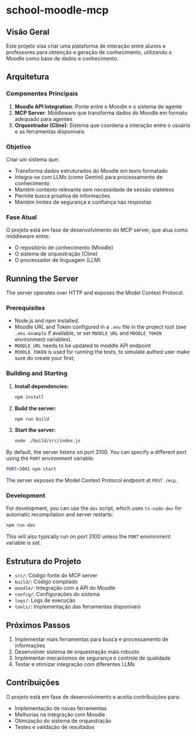 # school-moodle-mcp

## Visão Geral

Este projeto visa criar uma plataforma de interação entre alunos e professores para obtenção e geração de conhecimento, utilizando o Moodle como base de dados e conhecimento.

## Arquitetura

### Componentes Principais

1. **Moodle API Integration**: Ponte entre o Moodle e o sistema de agente
2. **MCP Server**: Middleware que transforma dados do Moodle em formato adequado para agentes
3. **Orquestrador (Cline)**: Sistema que coordena a interação entre o usuário e as ferramentas disponíveis

### Objetivo

Criar um sistema que:

- Transforma dados estruturados do Moodle em texto formatado
- Integra-se com LLMs (como Gemini) para processamento de conhecimento
- Mantém contexto relevante sem necessidade de sessão stateless
- Permite busca proativa de informações
- Mantém limites de segurança e confiança nas respostas

### Fase Atual

O projeto está em fase de desenvolvimento do MCP server, que atua como middleware entre:

- O repositório de conhecimento (Moodle)
- O sistema de orquestração (Cline)
- O processador de linguagem (LLM)

## Running the Server

The server operates over HTTP and exposes the Model Context Protocol.

### Prerequisites

- Node.js and npm installed.
- Moodle URL and Token configured in a `.env` file in the project root (see `.env.example` if available, or set `MOODLE_URL` and `MOODLE_TOKEN` environment variables).
- `MOODLE_URL` needs to be updated to moddle API endpoint
- `MOODLE_TOKEN` is used for running the tests, to simulate authed user make sure do create your first;

### Building and Starting

1.  **Install dependencies:**

    ```bash
    npm install
    ```

2.  **Build the server:**

    ```bash
    npm run build
    ```

3.  **Start the server:**
    ```bash
    node ./build/src/index.js
    ```

By default, the server listens on port 3100. You can specify a different port using the `PORT` environment variable:

```bash
PORT=3001 npm start
```

The server exposes the Model Context Protocol endpoint at `POST /mcp`.

### Development

For development, you can use the `dev` script, which uses `ts-node-dev` for automatic recompilation and server restarts:

```bash
npm run dev
```

This will also typically run on port 3100 unless the `PORT` environment variable is set.

## Estrutura do Projeto

- `src/`: Código fonte do MCP server
- `build/`: Código compilado
- `moodle/`: Integração com a API do Moodle
- `config/`: Configurações do sistema
- `logs/`: Logs de execução
- `tools/`: Implementação das ferramentas disponíveis

## Próximos Passos

1. Implementar mais ferramentas para busca e processamento de informações
2. Desenvolver sistema de orquestração mais robusto
3. Implementar mecanismos de segurança e controle de qualidade
4. Testar e otimizar integração com diferentes LLMs

## Contribuições

O projeto está em fase de desenvolvimento e aceita contribuições para:

- Implementação de novas ferramentas
- Melhorias na integração com Moodle
- Otimização do sistema de orquestração
- Testes e validação de resultados
